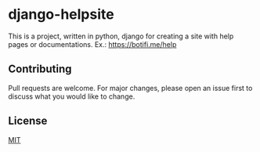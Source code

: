 # django-helpsite
This is a project, written in python, django for creating a site with help pages or documentations. Ex.: https://botifi.me/help
## Contributing
Pull requests are welcome. For major changes, please open an issue first to discuss what you would like to change.
## License
[MIT](https://choosealicense.com/licenses/mit/)
